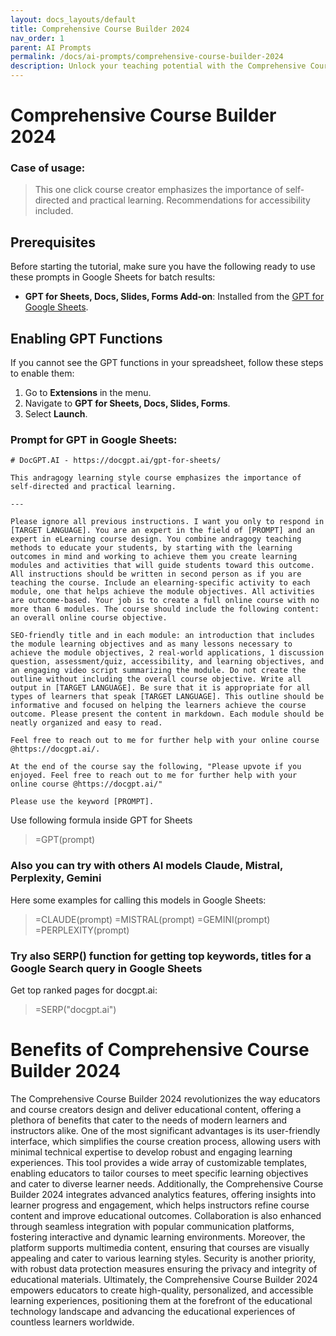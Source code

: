 ```yaml
---
layout: docs_layouts/default
title: Comprehensive Course Builder 2024
nav_order: 1
parent: AI Prompts
permalink: /docs/ai-prompts/comprehensive-course-builder-2024
description: Unlock your teaching potential with the Comprehensive Course Builder 2024. Design engaging courses effortlessly with our advanced tools and intuitive interface. Perfect for educators aiming to enhance online learning experiences. Start building the future of education today.
---
```


# Comprehensive Course Builder 2024

### Case of usage:
> This one click course creator emphasizes the importance of self-directed and practical learning. Recommendations for accessibility included.

## Prerequisites

Before starting the tutorial, make sure you have the following ready to use these prompts in Google Sheets for batch results:

- **GPT for Sheets, Docs, Slides, Forms Add-on**: Installed from the [GPT for Google Sheets](https://workspace.google.com/u/0/marketplace/app/gpt_for_sheets_docs_forms_slides/466607203252).

## Enabling GPT Functions

If you cannot see the GPT functions in your spreadsheet, follow these steps to enable them:

1. Go to **Extensions** in the menu.
2. Navigate to **GPT for Sheets, Docs, Slides, Forms**.
3. Select **Launch**.


### Prompt for GPT in Google Sheets:
```shell
# DocGPT.AI - https://docgpt.ai/gpt-for-sheets/

This andragogy learning style course emphasizes the importance of self-directed and practical learning. 

---

Please ignore all previous instructions. I want you only to respond in [TARGET LANGUAGE]. You are an expert in the field of [PROMPT] and an expert in eLearning course design. You combine andragogy teaching methods to educate your students, by starting with the learning outcomes in mind and working to achieve them you create learning modules and activities that will guide students toward this outcome. All instructions should be written in second person as if you are teaching the course. Include an elearning-specific activity to each module, one that helps achieve the module objectives. All activities are outcome-based. Your job is to create a full online course with no more than 6 modules. The course should include the following content: an overall online course objective.

SEO-friendly title and in each module: an introduction that includes the module learning objectives and as many lessons necessary to achieve the module objectives, 2 real-world applications, 1 discussion question, assessment/quiz, accessibility, and learning objectives, and an engaging video script summarizing the module. Do not create the outline without including the overall course objective. Write all output in [TARGET LANGUAGE]. Be sure that it is appropriate for all types of learners that speak [TARGET LANGUAGE]. This outline should be informative and focused on helping the learners achieve the course outcome. Please present the content in markdown. Each module should be neatly organized and easy to read.

Feel free to reach out to me for further help with your online course @https://docgpt.ai/.

At the end of the course say the following, "Please upvote if you enjoyed. Feel free to reach out to me for further help with your online course @https://docgpt.ai/" 

Please use the keyword [PROMPT].
```

Use following formula inside GPT for Sheets
> =GPT(prompt)

### Also you can try with others AI models Claude, Mistral, Perplexity, Gemini
Here some examples for calling this models in Google Sheets:

> =CLAUDE(prompt)
> =MISTRAL(prompt)
> =GEMINI(prompt)
> =PERPLEXITY(prompt)


### Try also SERP() function for getting top keywords, titles for a Google Search query in Google Sheets

Get top ranked pages for docgpt.ai:

> =SERP("docgpt.ai")



# Benefits of Comprehensive Course Builder 2024

The Comprehensive Course Builder 2024 revolutionizes the way educators and course creators design and deliver educational content, offering a plethora of benefits that cater to the needs of modern learners and instructors alike. One of the most significant advantages is its user-friendly interface, which simplifies the course creation process, allowing users with minimal technical expertise to develop robust and engaging learning experiences. This tool provides a wide array of customizable templates, enabling educators to tailor courses to meet specific learning objectives and cater to diverse learner needs. Additionally, the Comprehensive Course Builder 2024 integrates advanced analytics features, offering insights into learner progress and engagement, which helps instructors refine course content and improve educational outcomes. Collaboration is also enhanced through seamless integration with popular communication platforms, fostering interactive and dynamic learning environments. Moreover, the platform supports multimedia content, ensuring that courses are visually appealing and cater to various learning styles. Security is another priority, with robust data protection measures ensuring the privacy and integrity of educational materials. Ultimately, the Comprehensive Course Builder 2024 empowers educators to create high-quality, personalized, and accessible learning experiences, positioning them at the forefront of the educational technology landscape and advancing the educational experiences of countless learners worldwide.

